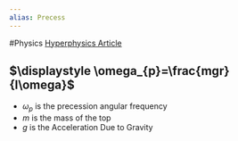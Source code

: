 ```yaml
---
alias: Precess
---
```

#Physics 
[Hyperphysics Article](http://hyperphysics.phy-astr.gsu.edu/hbase/top.html)

##  $\displaystyle \omega_{p}=\frac{mgr}{I\omega}$
* $\displaystyle \omega_p$ is the precession angular frequency
* $\displaystyle m$ is the mass of the top
* $\displaystyle g$ is the Acceleration Due to Gravity